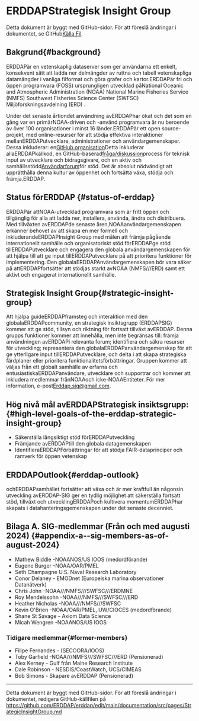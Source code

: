 # ERDDAPStrategisk Insight Group

Detta dokument är byggt med GitHub-sidor. För att föreslå ändringar i dokumentet, se GitHub[Källa Fil](https://github.com/ERDDAP/erddap/blob/main/documentation/src/pages/StrategicInsightGroup.md).

## Bakgrund{#background} 
ERDDAPär en vetenskaplig dataserver som ger användarna ett enkelt, konsekvent sätt att ladda ner delmängder av ruttna och tabell vetenskapliga datamängder i vanliga filformat och göra grafer och kartor.ERDDAPär fri och öppen programvara (FOSS) ursprungligen utvecklad påNational Oceanic and Atmospheric Administration  (NOAA) National Marine Fisheries Service (NMFS) Southwest Fisheries Science Center (SWFSC) Miljöforskningsavdelning (ERD) .

Under det senaste årtiondet användning avERDDAPhar ökat och det som en gång var en primärNOAA-driven och -använd programvara är nu beroende av över 100 organisationer i minst 16 länder.ERDDAPär ett open source-projekt, med online-resurser för att stödja effektiva interaktioner mellanERDDAPutvecklare, administrationer och användargemenskaper. Dessa inkluderar: en[GitHub organisation](https://github.com/erddap)Detta inkluderar allaERDDAPkällkod, en GitHub-baserad[fråga/diskussion](https://github.com/ERDDAP/erddap/discussions)process för teknisk input av utvecklare och bidragsgivare, och en aktiv och samhällsstödd[Användarforum](https://groups.google.com/g/erddap)för stöd. Det är absolut nödvändigt att upprätthålla denna kultur av öppenhet och fortsätta växa, stödja och främja.ERDDAP.

## Status förERDDAP {#status-of-erddap} 
ERDDAPär attNOAA-utvecklad programvara som är fritt öppen och tillgänglig för alla att ladda ner, installera, använda, ändra och distribuera. Med tillväxten avERDDAPde senaste åren,NOAAanvändargemenskapen erkänner behovet av att skapa en mer formell och inkluderandeERDDAPInsight Group med målen att främja pågående internationellt samhälle och organisatoriskt stöd förERDDAPge stöd tillERDDAPutvecklare och engagera den globala användargemenskapen för att hjälpa till att ge input tillERDDAPutvecklare på att prioritera funktioner för implementering. Den globalaERDDAPAnvändargemenskapen bör vara säker på attERDDAPfortsätter att stödjas starkt avNOAA  (NMFS///ERD) samt ett aktivt och engagerat internationellt samhälle.

## Strategisk Insight Group{#strategic-insight-group} 
Att hjälpa guideERDDAPframsteg och interaktion med den globalaERDDAPcommunity, en strategisk insiktsgrupp (ERDDAPSIG) kommer att ge stöd, tillsyn och riktning för fortsatt tillväxt avERDDAP. Denna grupps funktioner kommer att innehålla, men inte begränsas till: främja användningen avERDDAPi relevanta forum; identifiera och säkra resurser för utveckling; representera den globalaERDDAPanvändargemenskap för att ge ytterligare input tillERDDAPutvecklare, och delta i att skapa strategiska färdplaner eller prioritera funktionalitetsförbättringar. Gruppen kommer att väljas från ett globalt samhälle av erfarna och entusiastiskaERDDAPanvändare, utvecklare och supportrar och kommer att inkludera medlemmar frånNOAAoch icke-NOAAEntiteter. För mer information, e-post[Erddap.sig@gmail.com](mailto:erddap.sig@gmail.com).

## Hög nivå mål avERDDAPStrategisk insiktsgrupp:{#high-level-goals-of-the-erddap-strategic-insight-group} 
* Säkerställa långsiktigt stöd förERDDAPutveckling
* Främjande avERDDAPtill den globala datagemenskapen
* IdentifieraERDDAPFörbättringar för att stödja FAIR-dataprinciper och ramverk för öppen vetenskap

## ERDDAPOutlook{#erddap-outlook} 
ochERDDAPsamhället fortsätter att växa och är mer kraftfull än någonsin. utveckling avERDDAP-SIG ger en tydlig möjlighet att säkerställa fortsatt stöd, tillväxt och utvecklingERDDAPoch kultivera momentumERDDAPhar skapats i datahanteringsgemenskapen under det senaste decenniet.

## Bilaga A. SIG-medlemmar (Från och med augusti 2024)  {#appendix-a--sig-members-as-of-august-2024} 
* Mathew Biddle -NOAANOS/US IOOS (medordförande) 
* Eugene Burger -NOAA/OAR/PMEL
* Seth Champagne U.S. Naval Research Laboratory
* Conor Delaney - EMODnet (Europeiska marina observationer Datanätverk) 
* Chris John -NOAA///NMFS///SWFSC///ERDMNE
* Roy Mendelssohn -NOAA///NMFS///SWFSC///ERD
* Heather Nicholas -NOAA///NMFS///SWFSC
* Kevin O'Brien -NOAA/OAR/PMEL, UW/CIOCES (medordförande) 
* Shane St Savage - Axiom Data Science
* Micah Wengren -NOAANOS/US IOOS

### Tidigare medlemmar{#former-members} 
* Filipe Fernandes - (SECOORA/IOOS)  
* Toby Garfield -NOAA///NMFS///SWFSC///ERD  (Pensionerad) 
* Alex Kerney - Gulf från Maine Research Institute
* Dale Robinson - NESDIS/CoastWatch, UCS/CIMEAS
* Bob Simons - Skapare avERDDAP  (Pensionerad) 

---

Detta dokument är byggt med GitHub-sidor. För att föreslå ändringar i dokumentet, redigera GitHub-källfilen på[ https://github.com/ERDDAP/erddap/edit/main/documentation/src/pages/StrategicInsightGroup.md ](https://github.com/ERDDAP/erddap/edit/main/documentation/src/pages/StrategicInsightGroup.md)
